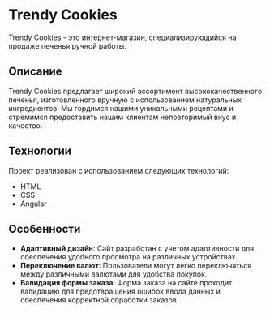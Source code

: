 # Trendy Cookies

Trendy Cookies - это интернет-магазин, специализирующийся на продаже печенья ручной работы.

## Описание

Trendy Cookies предлагает широкий ассортимент высококачественного печенья, изготовленного вручную с использованием натуральных ингредиентов. Мы гордимся нашими уникальными рецептами и стремимся предоставить нашим клиентам неповторимый вкус и качество.

## Технологии

Проект реализован с использованием следующих технологий:

- HTML
- CSS
- Angular

## Особенности

- **Адаптивный дизайн**: Сайт разработан с учетом адаптивности для обеспечения удобного просмотра на различных устройствах.
- **Переключение валют**: Пользователи могут легко переключаться между различными валютами для удобства покупок.
- **Валидация формы заказа**: Форма заказа на сайте проходит валидацию для предотвращения ошибок ввода данных и обеспечения корректной обработки заказов.

